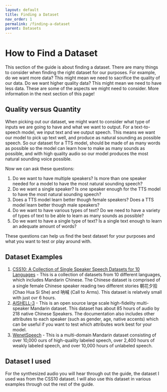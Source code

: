 ```yaml
---
layout: default
title: Finding a Dataset
nav_order: 1
permalink: /finding-a-dataset
parent: Datasets
---
```

# How to Find a Dataset
This section of the guide is about finding a dataset. There are many things to consider when finding the right dataset for our purposes. For example, do we want more data? This might mean we need to sacrifice the quality of our data. Do we want higher quality data? This might mean we need to have less data. These are some of the aspects we might need to consider. More information in the next section of this page!

## Quality versus Quantity
When picking out our dataset, we might want to consider what type of inputs we are going to have and what we want to output. For a text-to-speech model, we input text and we output speech. This means we want our model to pick up text well, and produce as natural sounding as possible speech. So our dataset for a TTS model, should be made of as many words as possible so the model can learn how to make as many sounds as possible, and with high quality audio so our model produces the most natural sounding voice possible.

Now we can ask these questions:
1. Do we want to have multiple speakers? Is more than one speaker needed for a model to have the most natural sounding speech?
1. Do we want a single speaker? Is one speaker enough for the TTS model to have the most natural sounding speech?
1. Does a TTS model learn better though female speakers? Does a TTS model learn better though male speakers?
1. Do we want to have various types of text? Do we need to have a variety of types of text to be able to learn as many sounds as possible?
1. Do we want to have a single type of text? Is a single text enough to learn an adequate amount of words?

These questions can help us find the best dataset for your purposes and what you want to test or play around with.

## Dataset Examples
1. [CSS10: A Collection of Single Speaker Speech Datasets for 10 Languages](https://github.com/Kyubyong/css10) - This is a collection of datasets from 10 different languages, which includes Mandarin Chinese. The Chinese dataset is comprised of a single female Chinese speaker reading two different stories  朝花夕拾 (Chao Hua Si She) and 呐喊 (Call to Arms). This dataset is relatvely small with just ovr 6 hours.
1. [AISHELL-3](http://www.openslr.org/93/) - This is an open source large scale high-fidelity multi-speaker Mandarin dataset. This dataset has about 85 hours of audio by 218 native Chinese Speakers. The documentation also includes other attributes to each speaker (such as gender, age, native accents) which can be useful if you want to test which attributes work best for your model.
1. [WenetSpeech](https://paperswithcode.com/dataset/wenetspeech) - This is a multi-domain Mandarin dataset consisting of over 10,000 ours of high-quality labeled speech, over 2,400 hours of weakly labeled speech, and over 10,000 hours of unlabeled speech. 

## Dataset I used
For the synthesized audio you will hear through out the guide, the dataset I used was from the CSS10 dataset. I will also use this dataset in various examples through out the rest of the guide.